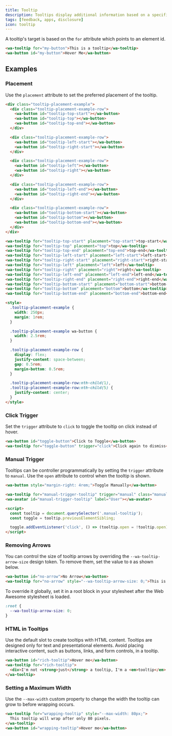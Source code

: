 ```yaml
---
title: Tooltip
description: Tooltips display additional information based on a specific action.
tags: [feedback, apps, disclosure]
icon: tooltip
---
```



A tooltip's target is based on the `for` attribute which points to an element id.

```html {.example}
<wa-tooltip for="my-button">This is a tooltip</wa-tooltip>
<wa-button id="my-button">Hover Me</wa-button>
```

## Examples

### Placement

Use the `placement` attribute to set the preferred placement of the tooltip.

```html {.example}
<div class="tooltip-placement-example">
  <div class="tooltip-placement-example-row">
    <wa-button id="tooltip-top-start"></wa-button>
    <wa-button id="tooltip-top"></wa-button>
    <wa-button id="tooltip-top-end"></wa-button>
  </div>

  <div class="tooltip-placement-example-row">
    <wa-button id="tooltip-left-start"></wa-button>
    <wa-button id="tooltip-right-start"></wa-button>
  </div>

  <div class="tooltip-placement-example-row">
    <wa-button id="tooltip-left"></wa-button>
    <wa-button id="tooltip-right"></wa-button>
  </div>

  <div class="tooltip-placement-example-row">
    <wa-button id="tooltip-left-end"></wa-button>
    <wa-button id="tooltip-right-end"></wa-button>
  </div>

  <div class="tooltip-placement-example-row">
    <wa-button id="tooltip-bottom-start"></wa-button>
    <wa-button id="tooltip-bottom"></wa-button>
    <wa-button id="tooltip-bottom-end"></wa-button>
  </div>
</div>

<wa-tooltip for="tooltip-top-start" placement="top-start">top-start</wa-tooltip>
<wa-tooltip for="tooltip-top" placement="top">top</wa-tooltip>
<wa-tooltip for="tooltip-top-end" placement="top-end">top-end</wa-tooltip>
<wa-tooltip for="tooltip-left-start" placement="left-start">left-start</wa-tooltip>
<wa-tooltip for="tooltip-right-start" placement="right-start">right-start</wa-tooltip>
<wa-tooltip for="tooltip-left" placement="left">left</wa-tooltip>
<wa-tooltip for="tooltip-right" placement="right">right</wa-tooltip>
<wa-tooltip for="tooltip-left-end" placement="left-end">left-end</wa-tooltip>
<wa-tooltip for="tooltip-right-end" placement="right-end">right-end</wa-tooltip>
<wa-tooltip for="tooltip-bottom-start" placement="bottom-start">bottom-start</wa-tooltip>
<wa-tooltip for="tooltip-bottom" placement="bottom">bottom</wa-tooltip>
<wa-tooltip for="tooltip-bottom-end" placement="bottom-end">bottom-end</wa-tooltip>

<style>
  .tooltip-placement-example {
    width: 250px;
    margin: 1rem;
  }

  .tooltip-placement-example wa-button {
    width: 2.5rem;
  }

  .tooltip-placement-example-row {
    display: flex;
    justify-content: space-between;
    gap: 0.5rem;
    margin-bottom: 0.5rem;
  }

  .tooltip-placement-example-row:nth-child(1),
  .tooltip-placement-example-row:nth-child(5) {
    justify-content: center;
  }
</style>
```

### Click Trigger

Set the `trigger` attribute to `click` to toggle the tooltip on click instead of hover.

```html {.example}
<wa-button id="toggle-button">Click to Toggle</wa-button>
<wa-tooltip for="toggle-button" trigger="click">Click again to dismiss</wa-tooltip>
```

### Manual Trigger

Tooltips can be controller programmatically by setting the `trigger` attribute to `manual`. Use the `open` attribute to control when the tooltip is shown.

```html {.example}
<wa-button style="margin-right: 4rem;">Toggle Manually</wa-button>

<wa-tooltip for="manual-trigger-tooltip" trigger="manual" class="manual-tooltip">This is an avatar!</wa-tooltip>
<wa-avatar id="manual-trigger-tooltip" label="User"></wa-avatar>

<script>
  const tooltip = document.querySelector('.manual-tooltip');
  const toggle = tooltip.previousElementSibling;

  toggle.addEventListener('click', () => (tooltip.open = !tooltip.open));
</script>
```

### Removing Arrows

You can control the size of tooltip arrows by overriding the `--wa-tooltip-arrow-size` design token. To remove them, set the value to `0` as shown below.

```html {.example}
<wa-button id="no-arrow">No Arrow</wa-button>
<wa-tooltip for="no-arrow" style="--wa-tooltip-arrow-size: 0;">This is a tooltip with no arrow</wa-tooltip>
```

To override it globally, set it in a root block in your stylesheet after the Web Awesome stylesheet is loaded.

```css
:root {
  --wa-tooltip-arrow-size: 0;
}
```

### HTML in Tooltips

Use the default slot to create tooltips with HTML content. Tooltips are designed only for text and presentational elements. Avoid placing interactive content, such as buttons, links, and form controls, in a tooltip.

```html {.example}
<wa-button id="rich-tooltip">Hover me</wa-button>
<wa-tooltip for="rich-tooltip">
  <div>I'm not <strong>just</strong> a tooltip, I'm a <em>tooltip</em> with HTML!</div>
</wa-tooltip>
```

### Setting a Maximum Width

Use the `--max-width` custom property to change the width the tooltip can grow to before wrapping occurs.

```html {.example}
<wa-tooltip for="wrapping-tooltip" style="--max-width: 80px;">
  This tooltip will wrap after only 80 pixels.
</wa-tooltip>
<wa-button id="wrapping-tooltip">Hover me</wa-button>
```


